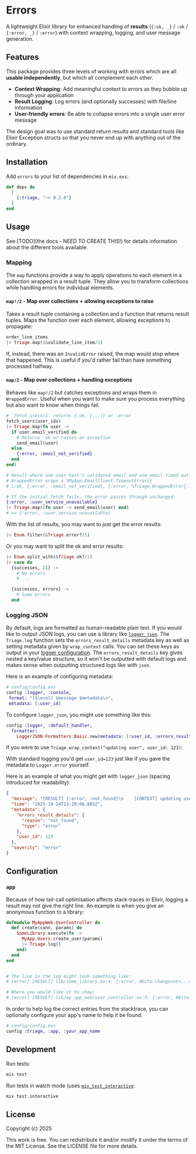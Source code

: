 # Errors

A lightweight Elixir library for enhanced handling of **results** (`{:ok, _}` / `:ok` / `{:error, _}` / `:error`) with context wrapping, logging, and user message generation.

## Features

This package provides three levels of working with errors which are all **usable independently**, but which all complement each other.

- **Context Wrapping**: Add meaningful context to errors as they bubble up through your application
- **Result Logging**: Log errors (and optionally successes) with file/line information
- **User-friendly errors**: Be able to collapse errors into a single user error message

The design goal was to use standard return results and standard tools like Elixir Exception structs so that you never end up with anything out of the ordinary.

## Installation

Add `errors` to your list of dependencies in `mix.exs`:

```elixir
def deps do
  [
    {:triage, "~> 0.2.0"}
  ]
end
```

## Usage

See [TODO](the docs - NEED TO CREATE THIS!) for details information about the different tools available.

### Mapping

The `map` functions provide a way to apply operations to each element in a collection wrapped in a result tuple. They allow you to transform collections while handling errors for individual elements.

#### `map!/2` - Map over collections + allowing exceptions to raise

Takes a result tuple containing a collection and a function that returns result tuples. Maps the function over each element, allowing exceptions to propagate:

```elixir
order_line_items
|> Triage.map!(&validate_line_item/1)
```

If, instead, there was an `InvalidError` raised, the map would stop where that happened. This is useful if you'd rather fail than have something processed halfway.

#### `map/2` - Map over collections + handling exceptions

Behaves like `map!/2` but catches exceptions and wraps them in `WrappedError`.  Useful when you want to make sure you process everything but also want to know when things fail.

```elixir
# `fetch_users/1` returns {:ok, [...]} or :error
fetch_users(user_ids)
|> Triage.map(fn user ->
  if user.email_verified do
    # Returns :ok or raises an exception
    send_email(user)
  else
    {:error, :email_not_verified}
  end
end)

# Result where one user hasn't validated email and one email timed out while sending
# WrappedError wraps a %MyApp.EmailClient.TimeoutError{}
# [:ok, {:error, :email_not_verified}, {:error, %Triage.WrappedError{...}}]

# If the initial fetch fails, the error passes through unchanged:
{:error, :user_service_unavailable}
|> Triage.map!(fn user -> send_email(user) end)
# => {:error, :user_service_unavailable}
```

With the list of results, you may want to just get the error results:

```elixir
|> Enum.filter(&Triage.error?/1)
```

Or you may want to split the ok and error results:

```elixir
|> Enum.split_with(&Triage.ok?/1)
|> case do
  {successes, []} ->
    # No errors
    # ...

  {successes, errors} ->
    # Some errors
  end
```

### Logging JSON

By default, logs are formatted as human-readable plain text. If you would like to output JSON logs, you can use a library like [`logger_json`](https://github.com/Nebo15/logger_json). The `Triage.log` function sets the `errors_result_details` metadata key as well as setting metadata given by `wrap_context` calls.  You can set these keys as output in your [logger configuration](https://hexdocs.pm/logger/Logger.html#module-metadata).  The `errors_result_details` key gives nested a key/value structure, so it won't be outputted with default logs and makes sense when outputting structured logs like with `json`.

Here is an example of configuring metadata:

```elixir
# config/config.exs
config :logger, :console,
 format: "[$level] $message $metadata\n",
 metadata: [:user_id]
```

To configure `logger_json`, you might use something like this:

```elixir
config :logger, :default_handler,
  formatter:
    LoggerJSON.Formatters.Basic.new(metadata: [:user_id, :errors_result_details])
```

If you were to use `Triage.wrap_context("updating user", user_id: 123)`:

With standard logging you'd get `user_id=123` just like if you gave the metadata to `Logger.error` yourself.

Here is an example of what you might get with `logger_json` (spacing introduced for readability):

```json
{
  "message": "[RESULT] {:error, :not_found}\n    [CONTEXT] updating user %{user_id: 123}",
  "time": "2025-10-24T13:20:06.885Z",
  "metadata": {
    "errors_result_details": {
      "reason": "not_found",
      "type": "error"
    },
    "user_id": 123
  },
  "severity": "error"
}
```

## Configuration

### `app`

Because of how tail-call optimisation affects stack-traces in Elixir, logging a result may not give the right line.  An example is when you give an anonymous function to a library:

```elixir
defmodule MyAppWeb.UserController do
  def create(conn, params) do
    SomeLibrary.execute(fn ->
      MyApp.Users.create_user(params)
      |> Triage.log()
    end)
  end
end


# The line in the log might look something like:
# [error] [RESULT] lib/some_library.ex:4: {:error, #Ecto.Changeset<...>}

# Where you would like it to show:
# [error] [RESULT] lib/my_app_web/user_controller.ex:5: {:error, #Ecto.Changeset<...>}
```

In order to help log the correct entries from the stacktrace, you can optionally configure your app's name to help it be found:

```elixir
# config/config.exs
config :triage, :app, :your_app_name
```

## Development

Run tests:

```bash
mix test
```

Run tests in watch mode (uses [`mix_test_interactive`](https://hex.pm/packages/mix_test_interactive):

```bash
mix test.interactive
```

## License

Copyright (c) 2025

This work is free. You can redistribute it and/or modify it under the
terms of the MIT License. See the LICENSE file for more details.
